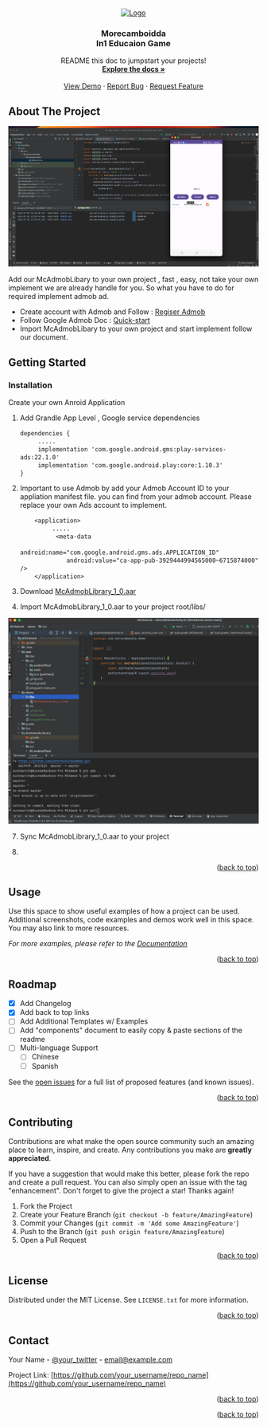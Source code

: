 <!-- Improved compatibility of back to top link: See: https://github.com/othneildrew/Best-README-Template/pull/73 -->
<a name="readme-top"></a>
<!--
*** Thanks for checking out the Best-README-Template. If you have a suggestion
*** that would make this better, please fork the repo and create a pull request
*** or simply open an issue with the tag "enhancement".
*** Don't forget to give the project a star!
*** Thanks again! Now go create something AMAZING! :D
-->



<!-- PROJECT SHIELDS -->
<!--
*** I'm using markdown "reference style" links for readability.
*** Reference links are enclosed in brackets [ ] instead of parentheses ( ).
*** See the bottom of this document for the declaration of the reference variables
*** for contributors-url, forks-url, etc. This is an optional, concise syntax you may use.
*** https://www.markdownguide.org/basic-syntax/#reference-style-links
-->



<!-- PROJECT LOGO -->
<br />
<div align="center">
  <a href="https://morecambodia.com/" target="_blank">
    <img src="https://morecambodia.com/images/logo.png" alt="Logo" width="300" height="300">
  </a>

  <h3 align="center">Morecamboidda <br> In1 Educaion Game</h3>

  <p align="center">
    README this doc to jumpstart your projects!
    <br />
    <a href="https://github.com/peterkuch/mcadmob"><strong>Explore the docs »</strong></a>
    <br />
    <br />
    <a href="https://github.com/peterkuch/mcadmob">View Demo</a>
    ·
    <a href="https://github.com/peterkuch/mcadmob/issues">Report Bug</a>
    ·
    <a href="https://github.com/peterkuch/mcadmob/issues">Request Feature</a>
  </p>
</div>



<!-- TABLE OF CONTENTS -->




<!-- ABOUT THE PROJECT -->
## About The Project
<img src="https://github.com/peterkuch/mcadmob/blob/master/screenshot/Screenshot.png"/>

<!-- https://github.com/peterkuch/mcadmob/blob/master/screenshot/Screenshot.png -->
Add our McAdmobLibary to your own project , fast , easy, not take your own implement we are already handle for you.
So what you have to do for required implement admob ad.
* Create account with Admob and Follow  :  <a href="https://apps.admob.com/" target="_blank">
   Regiser Admob
  </a>
* Follow Google Admob Doc : <a href="https://developers.google.com/admob/android/quick-start/" target="_blank">
   Quick-start
  </a> 
* Import McAdmobLibary to your own project and start implement follow our document.

<!-- GETTING STARTED -->
## Getting Started


### Installation

Create your own Anroid Application

1. Add Grandle App Level , Google service dependencies
   ```
   dependencies {
        .....
        implementation 'com.google.android.gms:play-services-ads:22.1.0'
        implementation 'com.google.android.play:core:1.10.3'
   }
   ```
3. Important to use Admob by add your Admob Account ID to your appliation manifest file. you can find from your admob account. Please replace your own Ads account to implement.
   ```
       <application>
            .....
             <meta-data
                android:name="com.google.android.gms.ads.APPLICATION_ID"
                android:value="ca-app-pub-3929444994565000~6715874000" />
       </application>
   ```
4. Download <a href="https://github.com/peterkuch/mcadmob/blob/master/libs/McAdmobLibrary_1_0.aar">McAdmobLibrary_1_0.aar</a> 
  
5. Import McAdmobLibrary_1_0.aar to your project root/libs/
<img src="https://github.com/peterkuch/mcadmob/blob/master/screenshot/lib.png" width="1000"/>

7. Sync McAdmobLibrary_1_0.aar to your project




8. 
<p align="right">(<a href="#readme-top">back to top</a>)</p>



<!-- USAGE EXAMPLES -->
## Usage

Use this space to show useful examples of how a project can be used. Additional screenshots, code examples and demos work well in this space. You may also link to more resources.

_For more examples, please refer to the [Documentation](https://example.com)_

<p align="right">(<a href="#readme-top">back to top</a>)</p>



<!-- ROADMAP -->
## Roadmap

- [x] Add Changelog
- [x] Add back to top links
- [ ] Add Additional Templates w/ Examples
- [ ] Add "components" document to easily copy & paste sections of the readme
- [ ] Multi-language Support
    - [ ] Chinese
    - [ ] Spanish

See the [open issues](https://github.com/othneildrew/Best-README-Template/issues) for a full list of proposed features (and known issues).

<p align="right">(<a href="#readme-top">back to top</a>)</p>



<!-- CONTRIBUTING -->
## Contributing

Contributions are what make the open source community such an amazing place to learn, inspire, and create. Any contributions you make are **greatly appreciated**.

If you have a suggestion that would make this better, please fork the repo and create a pull request. You can also simply open an issue with the tag "enhancement".
Don't forget to give the project a star! Thanks again!

1. Fork the Project
2. Create your Feature Branch (`git checkout -b feature/AmazingFeature`)
3. Commit your Changes (`git commit -m 'Add some AmazingFeature'`)
4. Push to the Branch (`git push origin feature/AmazingFeature`)
5. Open a Pull Request

<p align="right">(<a href="#readme-top">back to top</a>)</p>



<!-- LICENSE -->
## License

Distributed under the MIT License. See `LICENSE.txt` for more information.

<p align="right">(<a href="#readme-top">back to top</a>)</p>



<!-- CONTACT -->
## Contact

Your Name - [@your_twitter](https://twitter.com/your_username) - email@example.com

Project Link: [https://github.com/your_username/repo_name](https://github.com/your_username/repo_name)

<p align="right">(<a href="#readme-top">back to top</a>)</p>



<!-- ACKNOWLEDGMENTS -->
<p align="right">(<a href="#readme-top">back to top</a>)</p>



<!-- MARKDOWN LINKS & IMAGES -->
<!-- https://www.markdownguide.org/basic-syntax/#reference-style-links -->
[contributors-shield]: https://img.shields.io/github/contributors/othneildrew/Best-README-Template.svg?style=for-the-badge
[contributors-url]: https://github.com/othneildrew/Best-README-Template/graphs/contributors
[forks-shield]: https://img.shields.io/github/forks/othneildrew/Best-README-Template.svg?style=for-the-badge
[forks-url]: https://github.com/othneildrew/Best-README-Template/network/members
[stars-shield]: https://img.shields.io/github/stars/othneildrew/Best-README-Template.svg?style=for-the-badge
[stars-url]: https://github.com/othneildrew/Best-README-Template/stargazers
[issues-shield]: https://img.shields.io/github/issues/othneildrew/Best-README-Template.svg?style=for-the-badge
[issues-url]: https://github.com/othneildrew/Best-README-Template/issues
[license-shield]: https://img.shields.io/github/license/othneildrew/Best-README-Template.svg?style=for-the-badge
[license-url]: https://github.com/othneildrew/Best-README-Template/blob/master/LICENSE.txt
[linkedin-shield]: https://img.shields.io/badge/-LinkedIn-black.svg?style=for-the-badge&logo=linkedin&colorB=555
[linkedin-url]: https://linkedin.com/in/othneildrew
[product-screenshot]: images/screenshot.png
[Next.js]: https://img.shields.io/badge/next.js-000000?style=for-the-badge&logo=nextdotjs&logoColor=white
[Next-url]: https://nextjs.org/
[React.js]: https://img.shields.io/badge/React-20232A?style=for-the-badge&logo=react&logoColor=61DAFB
[React-url]: https://reactjs.org/
[Vue.js]: https://img.shields.io/badge/Vue.js-35495E?style=for-the-badge&logo=vuedotjs&logoColor=4FC08D
[Vue-url]: https://vuejs.org/
[Angular.io]: https://img.shields.io/badge/Angular-DD0031?style=for-the-badge&logo=angular&logoColor=white
[Angular-url]: https://angular.io/
[Svelte.dev]: https://img.shields.io/badge/Svelte-4A4A55?style=for-the-badge&logo=svelte&logoColor=FF3E00
[Svelte-url]: https://svelte.dev/
[Laravel.com]: https://img.shields.io/badge/Laravel-FF2D20?style=for-the-badge&logo=laravel&logoColor=white
[Laravel-url]: https://laravel.com
[Bootstrap.com]: https://img.shields.io/badge/Bootstrap-563D7C?style=for-the-badge&logo=bootstrap&logoColor=white
[Bootstrap-url]: https://getbootstrap.com
[JQuery.com]: https://img.shields.io/badge/jQuery-0769AD?style=for-the-badge&logo=jquery&logoColor=white
[JQuery-url]: https://jquery.com 

